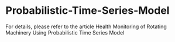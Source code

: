 # Probabilistic-Time-Series-Model
For details, please refer to the article Health Monitoring of Rotating Machinery Using Probabilistic Time Series Model
